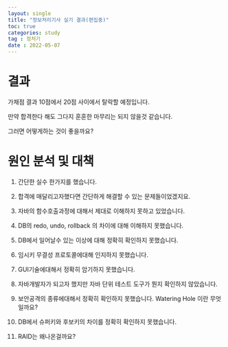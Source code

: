 ```yaml
---
layout: single
title: "정보처리기사 실기 결과(편집중)"
toc: true
categories: study
tag : 정처기
date : 2022-05-07
---
```

# 결과
가채점 결과 10점에서 20점 사이에서 탈락할 예정입니다.

만약 합격한다 해도 그다지 훈훈한 마무리는 되지 않을것 같습니다.

그러면 어떻게하는 것이 좋을까요?

# 원인 분석 및 대책
1. 간단한 실수 한가지를 했습니다. 

2. 합격에 매달리고자했다면 간단하게 해결할 수 있는 문제들이었겠지요. 

3. 자바의 함수호출과정에 대해서 제대로 이해하지 못하고 있었습니다.

4. DB의 redo, undo, rollback 의 차이에 대해 이해하지 못했습니다.

5. DB에서 일어날수 있는 이상에 대해 정확히 확인하지 못했습니다.

6. 임시키 무결성 프로토콜에대해 인지하지  못했습니다.

7. GUI기술에대해서 정확히 암기하지 못했습니다. 

8. 자바개발자가 되고자 했지만 자바 단위 테스트 도구가 뭔지 확인하지 않았습니다.

9.  보안공격의 종류에대해서 정확히 확인하지 못했습니다. Watering Hole 이란 무엇일까요?

10. DB에서 슈퍼키와 후보키의 차이를 정확히 확인하지 못했습니다.

11.  RAID는 왜나온걸까요?